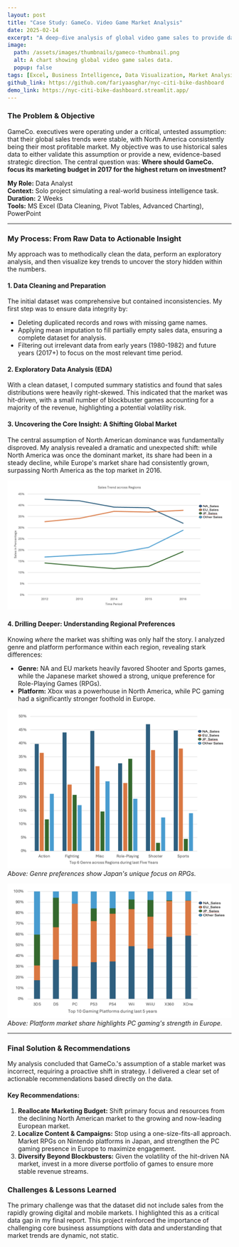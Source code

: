 ```yaml
---
layout: post
title: "Case Study: GameCo. Video Game Market Analysis"
date: 2025-02-14
excerpt: "A deep-dive analysis of global video game sales to provide data-driven recommendations for GameCo.'s 2017 marketing strategy."
image:
  path: /assets/images/thumbnails/gameco-thumbnail.png
  alt: A chart showing global video game sales data.
  popup: false
tags: [Excel, Business Intelligence, Data Visualization, Market Analysis]
github_link: https://github.com/fariyaasghar/nyc-citi-bike-dashboard
demo_link: https://nyc-citi-bike-dashboard.streamlit.app/
---
```


### The Problem & Objective
GameCo. executives were operating under a critical, untested assumption: that their global sales trends were stable, with North America consistently being their most profitable market. My objective was to use historical sales data to either validate this assumption or provide a new, evidence-based strategic direction. The central question was: **Where should GameCo. focus its marketing budget in 2017 for the highest return on investment?**

**My Role:** Data Analyst  
**Context:** Solo project simulating a real-world business intelligence task.  
**Duration:** 2 Weeks  
**Tools:** MS Excel (Data Cleaning, Pivot Tables, Advanced Charting), PowerPoint

---

### My Process: From Raw Data to Actionable Insight

My approach was to methodically clean the data, perform an exploratory analysis, and then visualize key trends to uncover the story hidden within the numbers.

#### 1. Data Cleaning and Preparation
The initial dataset was comprehensive but contained inconsistencies. My first step was to ensure data integrity by:
- Deleting duplicated records and rows with missing game names.
- Applying mean imputation to fill partially empty sales data, ensuring a complete dataset for analysis.
- Filtering out irrelevant data from early years (1980-1982) and future years (2017+) to focus on the most relevant time period.

#### 2. Exploratory Data Analysis (EDA)
With a clean dataset, I computed summary statistics and found that sales distributions were heavily right-skewed. This indicated that the market was hit-driven, with a small number of blockbuster games accounting for a majority of the revenue, highlighting a potential volatility risk.

#### 3. Uncovering the Core Insight: A Shifting Global Market
The central assumption of North American dominance was fundamentally disproved. My analysis revealed a dramatic and unexpected shift: while North America was once the dominant market, its share had been in a steady decline, while Europe's market share had consistently grown, surpassing North America as the top market in 2016.

<!-- ACTION: Place your line chart image in /assets/images/ and name it gameco-line-chart.png -->
![Line chart showing EU sales surpassing NA sales in 2016](/assets/images/gameco-line-chart.png)

#### 4. Drilling Deeper: Understanding Regional Preferences
Knowing *where* the market was shifting was only half the story. I analyzed genre and platform performance within each region, revealing stark differences:
- **Genre:** NA and EU markets heavily favored Shooter and Sports games, while the Japanese market showed a strong, unique preference for Role-Playing Games (RPGs).
- **Platform:** Xbox was a powerhouse in North America, while PC gaming had a significantly stronger foothold in Europe.

<!-- ACTION: Place your two charts in /assets/images/ -->
![Clustered column chart of genre preferences by region](/assets/images/gameco-genre-chart.png)
*Above: Genre preferences show Japan's unique focus on RPGs.*

![100% stacked column chart of platform market share](/assets/images/gameco-platform-chart.png)
*Above: Platform market share highlights PC gaming's strength in Europe.*

---

### Final Solution & Recommendations

My analysis concluded that GameCo.'s assumption of a stable market was incorrect, requiring a proactive shift in strategy. I delivered a clear set of actionable recommendations based directly on the data.

#### Key Recommendations:
1.  **Reallocate Marketing Budget:** Shift primary focus and resources from the declining North American market to the growing and now-leading European market.
2.  **Localize Content & Campaigns:** Stop using a one-size-fits-all approach. Market RPGs on Nintendo platforms in Japan, and strengthen the PC gaming presence in Europe to maximize engagement.
3.  **Diversify Beyond Blockbusters:** Given the volatility of the hit-driven NA market, invest in a more diverse portfolio of games to ensure more stable revenue streams.

### Challenges & Lessons Learned
The primary challenge was that the dataset did not include sales from the rapidly growing digital and mobile markets. I highlighted this as a critical data gap in my final report. This project reinforced the importance of challenging core business assumptions with data and understanding that market trends are dynamic, not static.

